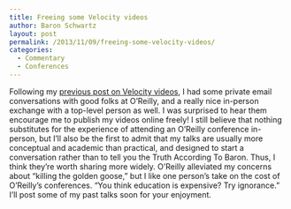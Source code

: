 ```yaml
---
title: Freeing some Velocity videos
author: Baron Schwartz
layout: post
permalink: /2013/11/09/freeing-some-velocity-videos/
categories:
  - Commentary
  - Conferences
---
```

Following my [previous post on Velocity videos][1], I had some private email conversations with good folks at O&#8217;Reilly, and a really nice in-person exchange with a top-level person as well. I was surprised to hear them encourage me to publish my videos online freely! 
I still believe that nothing substitutes for the experience of attending an O&#8217;Reilly conference in-person, but I&#8217;ll also be the first to admit that my talks are usually more conceptual and academic than practical, and designed to start a conversation rather than to tell you the Truth According To Baron. Thus, I think they&#8217;re worth sharing more widely. 
O&#8217;Reilly alleviated my concerns about &#8220;killing the golden goose,&#8221; but I like one person&#8217;s take on the cost of O&#8217;Reilly&#8217;s conferences. &#8220;You think education is expensive? Try ignorance.&#8221; 
I&#8217;ll post some of my past talks soon for your enjoyment.

 [1]: http://www.xaprb.com/blog/2013/10/24/should-velocity-videos-be-free/ "Should Velocity videos be free?"